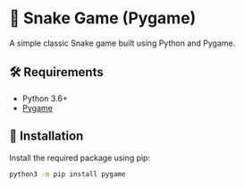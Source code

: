 # 🐍 Snake Game (Pygame)

A simple classic Snake game built using Python and Pygame.

## 🛠 Requirements

- Python 3.6+
- [Pygame](https://www.pygame.org/)

## 🚀 Installation

Install the required package using pip:

```bash
python3 -m pip install pygame
